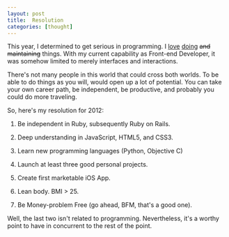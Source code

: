 ```yaml
---
layout: post
title:  Resolution
categories: [thought]
---
```


This year, I determined to get serious in programming.
I [love](http://microthe.me) [doing](http://unsetup.com) <strike>and maintaining</strike> things.
With my current capability as Front-end Developer, it was somehow limited to merely interfaces and interactions.

There's not many people in this world that could cross both worlds. To be able to do things as you will, would
open up a lot of potential. You can take your own career path, be independent, be productive,
and probably you could do more traveling.

So, here's my resolution for 2012:

1. Be independent in Ruby, subsequently Ruby on Rails.

2. Deep understanding in JavaScript, HTML5, and CSS3.

3. Learn new programming languages (Python, Objective C)

3. Launch at least three good personal projects.

4. Create first marketable iOS App.

5. Lean body. BMI > 25.

6. Be Money-problem Free (go ahead, BFM, that's a good one).

Well, the last two isn't related to programming. Nevertheless,
it's a worthy point to have in concurrent to the rest of the point.



